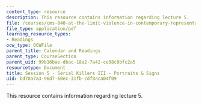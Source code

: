 ```yaml
---
content_type: resource
description: This resource contains information regarding lecture 5.
file: /courses/cms-840-at-the-limit-violence-in-contemporary-representation-fall-2013/bd78a7a396d760ec31fbcdf8aca04f09_MITCMS_840F13_Session_5.pdf
file_type: application/pdf
learning_resource_types:
- Readings
ocw_type: OCWFile
parent_title: Calendar and Readings
parent_type: CourseSection
parent_uid: 99b16bae-dbac-18a2-7a42-ce38c8bfc2a5
resourcetype: Document
title: Session 5 - Serial Killers III - Portraits & Signs
uid: bd78a7a3-96d7-60ec-31fb-cdf8aca04f09
---
```

This resource contains information regarding lecture 5.

